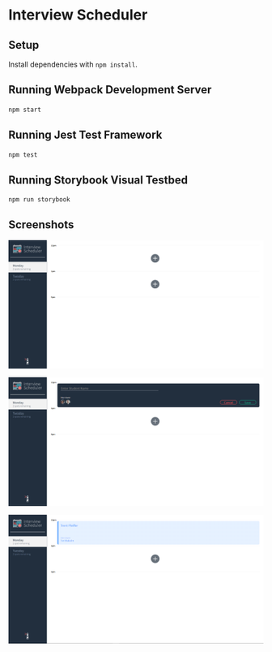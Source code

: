 # Interview Scheduler

## Setup

Install dependencies with `npm install`.

## Running Webpack Development Server

```sh
npm start
```

## Running Jest Test Framework

```sh
npm test
```

## Running Storybook Visual Testbed

```sh
npm run storybook
```

## Screenshots

!["Empty appointments page"](https://github.com/TrentPf/scheduler/blob/master/docs/emptyappointments.png?raw=true)

!["Edit appointments interface"](https://github.com/TrentPf/scheduler/blob/master/docs/editappointments.png?raw=true)

!["Saved appointment"](https://github.com/TrentPf/scheduler/blob/master/docs/savedappointments.png?raw=true)